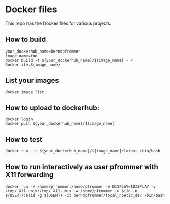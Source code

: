 # Docker files


This repo has the Docker files for various projects.

## How to build

```
your_dockerhub_name=berndpfrommer
image_name=foo
docker build -t ${your_dockerhub_name}/${image_name} - < Dockerfile.${image_name}
```

## List your images
```
docker image list
```

## How to upload to dockerhub:
```
docker login
docker push ${your_dockerhub_name}/${image_name}
```


## How to test
```
docker run -it ${your_dockerhub_name}/${image_name}:latest /bin/bash
```

## How to run interactively as user pfrommer with X11 forwarding

```
docker run -v /home/pfrommer:/home/pfrommer -e DISPLAY=$DISPLAY -v /tmp/.X11-unix:/tmp/.X11-unix -w /home/pfrommer -u $(id -u ${USER}):$(id -g ${USER}) -it berndpfrommer/focal_noetic_dev /bin/bash
``
